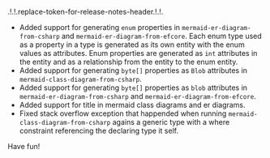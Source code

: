.!.!.replace-token-for-release-notes-header.!.!.
- Added support for generating `enum` properties in `mermaid-er-diagram-from-csharp` and `mermaid-er-diagram-from-efcore`. Each enum type used as a property in a type is generated as its own entity with the enum values as attributes. Enum properties are generated as `int` attributes in the entity and as a relationship from the entity to the enum entity.
- Added support for generating `byte[]` properties as `Blob` attributes in `mermaid-class-diagram-from-csharp`.
- Added support for generating `byte[]` properties as `blob` attributes in `mermaid-er-diagram-from-csharp` and `mermaid-er-diagram-from-efcore`.
- Added support for title in mermaid class diagrams and er diagrams.
- Fixed stack overflow exception that happended when running `mermaid-class-diagram-from-csharp` agains a generic type with a where constraint referencing the declaring type it self.

Have fun!
